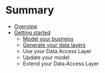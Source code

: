 # Summary

* [Overview](README.md)
* [Getting started](getting_started.md)
   * [Model your business](model_your_business.md)
   * [Generate your data layers](generate_your_data_layers.md)
   * Use your Data Access Layer
   * Update your model
   * Extend your Data Access Layer

